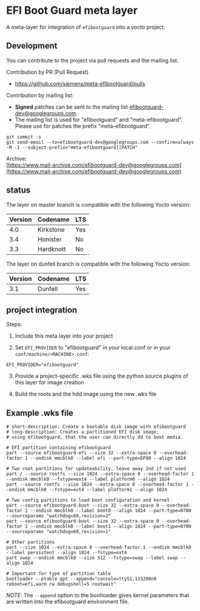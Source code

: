 # EFI Boot Guard meta layer #

A meta-layer for integration of `efibootguard` into a yocto project.

## Development ##

You can contribute to the project via pull requests and the mailing list.

Contribution by PR (Pull Request)
- https://github.com/siemens/meta-efibootguard/pulls

Contribution by mailing list:
- **Signed** patches can be sent to the mailing list [efibootguard-dev@googlegroups.com](efibootguard-dev@googlegroups.com).
- The mailing list is used for "efibootguard" and "meta-efibootguard". Please use for patches the prefix "meta-efibootguard".
```
git commit -s
git send-email --to=efibootguard-dev@googlegroups.com --confirm=always -M -1 --subject-prefix="meta-efibootguard][PATCH"
```

Archive:  
[https://www.mail-archive.com/efibootguard-dev@googlegroups.com](https://www.mail-archive.com/efibootguard-dev@googlegroups.com)

## status ##

The layer on master branch is compatible with the following Yocto version:

Version  | Codename  | LTS
-------- | --------- | ---
4.0      | Kirkstone | Yes
3.4      | Honister  | No
3.3      | Hardknott | No

The layer on dunfell branch is compatible with the following Yocto version:

Version  | Codename  | LTS
-------- | --------- | ---
3.1      | Dunfell   | Yes

## project integration ##

Steps:

1. Include this meta layer into your project

2. Set `EFI_PROVIDER` to "efibootguard" in your local.conf or in your
   `conf/machine/<MACHINE>.conf`:
```
EFI_PROVIDER="efibootguard"
```

3. Provide a project-specific .wks file using the python source plugins
   of this layer for image creation

4. Build the roots and the hdd image using the new .wks file

## Example .wks file ##

```
# short-description: Create a bootable disk image with efibootguard
# long-description: Creates a partitioned EFI disk image,
# using efibootguard, that the user can directly dd to boot media.

# EFI partition containing efibootguard
part --source efibootguard-efi --size 32 --extra-space 0 --overhead-factor 1 --ondisk mmcblk0 --label efi --part-type=EF00 --align 1024

# Two root partitions for updateability, leave away 2nd if not used
part / --source rootfs --size 1024 --extra-space 0 --overhead-factor 1 --ondisk mmcblk0 --fstype=ext4 --label platform0 --align 1024
part --source rootfs --size 1024 --extra-space 0 --overhead-factor 1 --ondisk mmcblk0 --fstype=ext4 --label plaftorm1 --align 1024

# Two config partitions to load boot configuration and kernel
part --source efibootguard-boot --size 32 --extra-space 0 --overhead-factor 1 --ondisk mmcblk0 --label boot0 --align 1024 --part-type=0700 --sourceparams "watchdog=60,revision=2"
part --source efibootguard-boot --size 32 --extra-space 0 --overhead-factor 1 --ondisk mmcblk0 --label boot1 --align 1024 --part-type=0700 --sourceparams "watchdog=60,revision=1"

# Other partitions
part --size 1024 --extra-space 0 --overhead-factor 1 --ondisk mmcblk0 --label persistent --align 1024 --fstype=ext4
part swap --ondisk mmcblk0 --size 512 --fstype=swap --label swap --align 1024

# Important for type of partition table
bootloader --ptable gpt --append="console=ttyS1,115200n8 reboot=efi,warm rw debugshell=5 rootwait"
```

*NOTE*: The `--append` option to the bootloader gives kernel parameters that are written into the efibootguard environment file.

